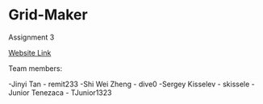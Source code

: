 # Grid-Maker
Assignment 3

[Website Link](https://huntercs39548group1.github.io/Grid-Maker/)

Team members:

-Jinyi Tan - remit233
-Shi Wei Zheng - dive0
-Sergey Kisselev - skissele
-Junior Tenezaca - TJunior1323
